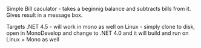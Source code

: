 Simple Bill caculator - takes a beginnig balance and subtracts bills from it. Gives result in a message box.

Targets .NET 4.5 - will work in mono as well on Linux - simply clone to disk, open in MonoDevelop and change to .NET 4.0 and it will build and run on Linux + Mono as well